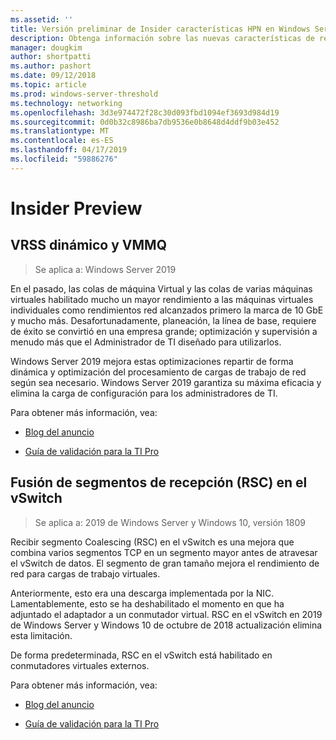 ```yaml
---
ms.assetid: ''
title: Versión preliminar de Insider características HPN en Windows Server 2019
description: Obtenga información sobre las nuevas características de redes de alto rendimiento en Windows Server 2019.
manager: dougkim
author: shortpatti
ms.author: pashort
ms.date: 09/12/2018
ms.topic: article
ms.prod: windows-server-threshold
ms.technology: networking
ms.openlocfilehash: 3d3e974472f28c30d093fbd1094ef3693d984d19
ms.sourcegitcommit: 0d0b32c8986ba7db9536e0b8648d4ddf9b03e452
ms.translationtype: MT
ms.contentlocale: es-ES
ms.lasthandoff: 04/17/2019
ms.locfileid: "59886276"
---
```

# <a name="insider-preview"></a>Insider Preview


## <a name="dynamic-vrss-and-vmmq"></a>VRSS dinámico y VMMQ

>Se aplica a: Windows Server 2019

En el pasado, las colas de máquina Virtual y las colas de varias máquinas virtuales habilitado mucho un mayor rendimiento a las máquinas virtuales individuales como rendimientos red alcanzados primero la marca de 10 GbE y mucho más. Desafortunadamente, planeación, la línea de base, requiere de éxito se convirtió en una empresa grande; optimización y supervisión a menudo más que el Administrador de TI diseñado para utilizarlos. 

Windows Server 2019 mejora estas optimizaciones repartir de forma dinámica y optimización del procesamiento de cargas de trabajo de red según sea necesario. Windows Server 2019 garantiza su máxima eficacia y elimina la carga de configuración para los administradores de TI.

Para obtener más información, vea:

-   [Blog del anuncio](https://blogs.technet.microsoft.com/networking/2018/08/22/netperf4vw/)

-   [Guía de validación para la TI Pro](https://aka.ms/DVMMQ-Validation)

## <a name="receive-segment-coalescing-rsc-in-the-vswitch"></a>Fusión de segmentos de recepción (RSC) en el vSwitch

>Se aplica a: 2019 de Windows Server y Windows 10, versión 1809

Recibir segmento Coalescing (RSC) en el vSwitch es una mejora que combina varios segmentos TCP en un segmento mayor antes de atravesar el vSwitch de datos. El segmento de gran tamaño mejora el rendimiento de red para cargas de trabajo virtuales.

Anteriormente, esto era una descarga implementada por la NIC. Lamentablemente, esto se ha deshabilitado el momento en que ha adjuntado el adaptador a un conmutador virtual. RSC en el vSwitch en 2019 de Windows Server y Windows 10 de octubre de 2018 actualización elimina esta limitación.

De forma predeterminada, RSC en el vSwitch está habilitado en conmutadores virtuales externos.

Para obtener más información, vea:

-  [Blog del anuncio](https://blogs.technet.microsoft.com/networking/2018/08/22/netperf4vw/)

-  [Guía de validación para la TI Pro](https://aka.ms/RSC-Validation)
